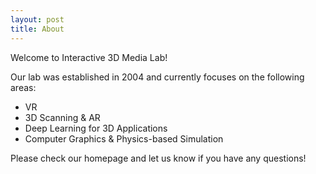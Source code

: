 ```yaml
---
layout: post
title: About
---
```


Welcome to Interactive 3D Media Lab!  

Our lab was established in 2004 and currently focuses on the following areas:  

- VR
- 3D Scanning & AR
- Deep Learning for 3D Applications
- Computer Graphics & Physics-based Simulation

Please check our homepage and let us know if you have any questions!